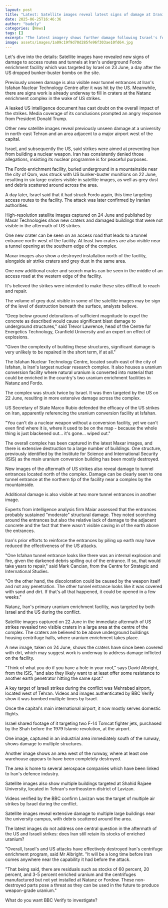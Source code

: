 ```yaml
---
layout: post
title: "Latest: Satellite images reveal latest signs of damage at Iranian nuclear sites"
date: 2025-06-25T16:46:36
author: "badely"
categories: [News]
tags: []
excerpt: "The latest imagery shows further damage following Israel's follow-up strikes on key facilities."
image: assets/images/1a09c19f9d70d285fe96f303ae10fd64.jpg
---
```


Let's dive into the details: Satellite images have revealed new signs of damage to access routes and tunnels at Iran's underground Fordo enrichment facility which was targeted by Israel on 23 June, a day after the US dropped bunker-buster bombs on the site.

Previously unseen damage is also visible near tunnel entrances at Iran's Isfahan Nuclear Technology Centre after it was hit by the US. Meanwhile, there are signs work is already underway to fill in craters at the Natanz enrichment complex in the wake of US strikes.

A leaked US intelligence document has cast doubt on the overall impact of the strikes. Media coverage of its conclusions prompted an angry response from President Donald Trump.

Other new satellite images reveal previously unseen damage at a university in north-east Tehran and an area adjacent to a major airport west of the capital.

Israel, and subsequently the US, said strikes were aimed at preventing Iran from building a nuclear weapon. Iran has consistently denied those allegations, insisting its nuclear programme is for peaceful purposes.

The Fordo enrichment facility, buried underground in a mountainside near the city of Qom, was struck with US bunker-buster munitions on 22 June, resulting in six large craters visible in satellite images, as well as grey dust and debris scattered around across the area.

A day later, Israel said that it had struck Fordo again, this time targeting access routes to the facility. The attack was later confirmed by Iranian authorities.

High-resolution satellite images captured on 24 June and published by Maxar Technologies show new craters and damaged buildings that were not visible in the aftermath of US strikes.

One new crater can be seen on an access road that leads to a tunnel entrance north-west of the facility. At least two craters are also visible near a tunnel opening at the southern edge of the complex.

Maxar images also show a destroyed installation north of the facility, alongside air strike craters and grey dust in the same area.

One new additional crater and scorch marks can be seen in the middle of an access road at the western edge of the facility.

It's believed the strikes were intended to make these sites difficult to reach and repair.

The volume of grey dust visible in some of the satellite images may be sign of the level of destruction beneath the surface, analysts believe.

"Deep below ground detonations of sufficient magnitude to expel the concrete as described would cause significant blast damage to underground structures," said Trevor Lawrence, head of the Centre for Energetics Technology, Cranfield University and an expert on effect of explosions.

"Given the complexity of building these structures, significant damage is very unlikely to be repaired in the short term, if at all."

The Isfahan Nuclear Technology Centre, located south-east of the city of Isfahan, is Iran's largest nuclear research complex. It also houses a uranium conversion facility where natural uranium is converted into material that could be enriched in the country's two uranium enrichment facilities in Natanz and Fordo.

The complex was struck twice by Israel. It was then targeted by the US on 22 June, resulting in more extensive damage across the complex.

US Secretary of State Marco Rubio defended the efficacy of the US strikes on Iran, apparently referencing the uranium conversion facility at Isfahan.

"You can't do a nuclear weapon without a conversion facility, yet we can't even find where it is, where it used to be on the map - because the whole thing is just blackened out… it's gone… wiped out."

The overall complex has been captured in the latest Maxar images, and there is extensive destruction to a large number of buildings. One structure, previously identified by the Institute for Science and International Security (ISIS) as the main uranium conversion building has been mostly destroyed.

New images of the aftermath of US strikes also reveal damage to tunnel entrances located north of the complex. Damage can be clearly seen to one tunnel entrance at the northern tip of the facility near a complex by the mountainside.

Additional damage is also visible at two more tunnel entrances in another image.

Experts from intelligence analysis firm Maiar assessed that the entrances probably sustained "moderate" structural damage. They noted scorching around the entrances but also the relative lack of damage to the adjacent concrete and the fact that there wasn't visible caving in of the earth above the entrances.

Iran's prior efforts to reinforce the entrances by piling up earth may have reduced the effectiveness of the US attacks. 

"One Isfahan tunnel entrance looks like there was an internal explosion and fire, given the darkened debris spilling out of the entrance. If so, that would take years to repair," said Mark Cancian, from the Centre for Strategic and International Studies.

"On the other hand, the discoloration could be caused by the weapon itself and not any penetration. The other tunnel entrance looks like it was covered with sand and dirt. If that's all that happened, it could be opened in a few weeks."

Natanz, Iran's primary uranium enrichment facility, was targeted by both Israel and the US during the conflict.

Satellite images captured on 22 June in the immediate aftermath of US strikes revealed two visible craters in a large area at the centre of the complex. The craters are believed to be above underground buildings housing centrifuge halls, where uranium enrichment takes place.

A new image, taken on 24 June, shows the craters have since been covered with dirt, which may suggest work is underway to address damage inflicted on the facility. 

"Think of what you do if you have a hole in your roof," says David Albright, from the ISIS, "and also they likely want to at least offer some resistance to another earth penetrator hitting the same spot."

A key target of Israeli strikes during the conflict was Mehrabad airport, located west of Tehran. Videos and images authenticated by BBC Verify show it was bombed multiple times by Israel.

Once the capital's main international airport, it now mostly serves domestic flights.

Israel shared footage of it targeting two F-14 Tomcat fighter jets, purchased by the Shah before the 1979 Islamic revolution, at the airport.

One image, captured in an industrial area immediately south of the runway, shows damage to multiple structures.

Another image shows an area west of the runway, where at least one warehouse appears to have been completely destroyed.

The area is home to several aerospace companies which have been linked to Iran's defence industry.

Satellite images also show multiple buildings targeted at Shahid Rajaee University, located in Tehran's northeastern district of Lavizan.

Videos verified by the BBC confirm Lavizan was the target of multiple air strikes by Israel during the conflict.

Satellite images reveal extensive damage to multiple large buildings near the university campus, with debris scattered around the area.

The latest images do not address one central question in the aftermath of the US and Israeli strikes: does Iran still retain its stocks of enriched uranium?

"Overall, Israel's and US attacks have effectively destroyed Iran's centrifuge enrichment program, said Mr Albright. "It will be a long time before Iran comes anywhere near the capability it had before the attack.

"That being said, there are residuals such as stocks of 60 percent, 20 percent, and 3-5 percent enriched uranium and the centrifuges manufactured but not yet installed at Natanz or Fordow. These non-destroyed parts pose a threat as they can be used in the future to produce weapon-grade uranium."

What do you want BBC Verify to investigate?

